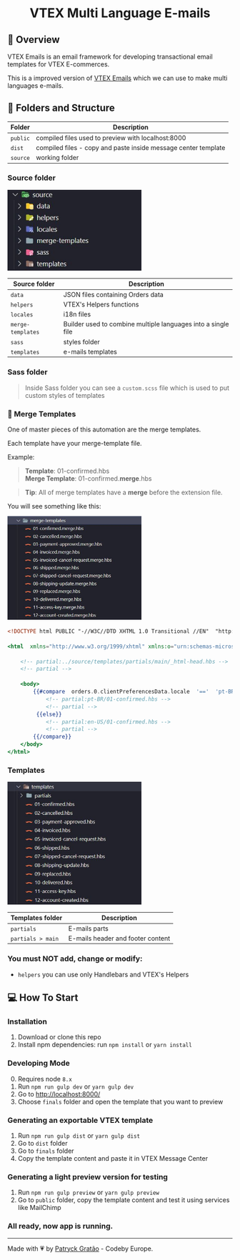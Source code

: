<h1 align="center">
    VTEX Multi Language E-mails
</h1>

## :rocket: Overview

VTEX Emails is an email framework for developing transactional email templates for VTEX E-commerces.

This is a improved version of [VTEX Emails](https://github.com/vtex/vtex-emails) which we can use to make multi languages e-mails.

## :open_file_folder: Folders and Structure

  | Folder | Description |
  |--|--|
  |`public`	| compiled files used to preview with localhost:8000 |
  |`dist`  |compiled files - copy and paste inside message center template  |
  |`source` |working folder  |

### Source folder

  <img src="./gitlab/source-folder-view.JPG" alt="Source Folder" width="300"/>

  | Source folder| Description |
  |--|--|
  |`data`  |  JSON files containing Orders data|
  | `helpers` | VTEX's Helpers functions |
  | `locales` |i18n files  |
  | `merge-templates` |Builder used to combine multiple languages ​​into a single file  |
  | `sass` |styles folder  |
  | `templates` |e-mails templates  |


### Sass folder

> Inside Sass folder you can see a `custom.scss` file which is used to put custom styles of templates

### :pushpin: Merge Templates

One of master pieces of this automation are the merge templates.

Each template have your merge-template file.

Example:
> **Template**: 01-confirmed.hbs <br>
> **Merge Template**: 01-confirmed.**merge**.hbs

>**Tip**: All of merge templates have a **merge** before the extension file.

You will see something like this:

  <img src="./gitlab/merge-templates.JPG" alt="Merge Templates Folder" width="300"/>

```handlebars
<!DOCTYPE html PUBLIC "-//W3C//DTD XHTML 1.0 Transitional //EN"  "http://www.w3.org/TR/xhtml1/DTD/xhtml1-transitional.dtd">

<html  xmlns="http://www.w3.org/1999/xhtml" xmlns:o="urn:schemas-microsoft-com:office:office" xmlns:v="urn:schemas-microsoft-com:vml">

	<!-- partial:../source/templates/partials/main/_html-head.hbs -->
	<!-- partial -->

	<body>
		{{#compare  orders.0.clientPreferencesData.locale  '=='  'pt-BR'  }}
			<!-- partial:pt-BR/01-confirmed.hbs -->
			<!-- partial -->
		 {{else}}
			<!-- partial:en-US/01-confirmed.hbs -->
			<!-- partial -->
		{{/compare}}
	</body>
</html>
```
### Templates

 <img src="./gitlab/templates-emails.JPG" alt="Templates Folder" width="300"/>

  | Templates folder| Description |
  |--|--|
  |`partials`  |  E-mails parts|
  | `partials > main` | E-mails header and footer content|


### You must NOT add, change or modify:

- `helpers` you can use only Handlebars and VTEX's Helpers

## :computer: How To Start

### Installation

1.  Download or clone this repo
2.  Install npm dependencies: run `npm install` or `yarn install`

### Developing Mode

0.  Requires node `8.x`
1.  Run `npm run gulp dev` or `yarn gulp dev`
2.  Go to [http://localhost:8000/](http://localhost:8000/)
3.  Choose `finals` folder and open the template that you want to preview

### Generating an exportable VTEX template

1.  Run `npm run gulp dist` or `yarn gulp dist`
2.  Go to `dist` folder
3.  Go to `finals` folder
4.  Copy the template content and paste it in VTEX Message Center

### Generating a light preview version for testing

1.  Run `npm run gulp preview` or  `yarn gulp preview`
2.  Go to `public` folder, copy the template content and test it using services like MailChimp


### All ready, now app is running.

---

Made with 💗 by [Patryck Gratão]('https://www.linkedin.com/in/ppgratao/') - Codeby Europe.
